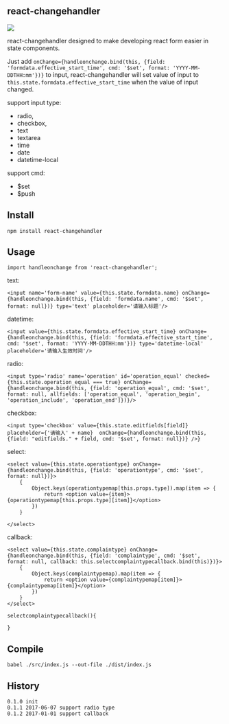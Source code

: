 ## react-changehandler

<a href="https://nodei.co/npm/react-changehandler/"><img src="https://nodei.co/npm/react-changehandler.png?downloads=true&downloadRank=true&stars=true"></a>

react-changehandler designed to make developing react form easier in state components.

Just add `onChange={handleonchange.bind(this, {field: 'formdata.effective_start_time', cmd: '$set', format: 'YYYY-MM-DDTHH:mm'})}` to input, react-changehandler will set value of input to `this.state.formdata.effective_start_time` when the value of input changed.

support input type:

- radio,
- checkbox,
- text
- textarea
- time
- date
- datetime-local

support cmd:

- $set
- $push

## Install

	npm install react-changehandler

## Usage

	import handleonchange from 'react-changehandler';
	
text:

	<input name='form-name' value={this.state.formdata.name} onChange={handleonchange.bind(this, {field: 'formdata.name', cmd: '$set', format: null})} type='text' placeholder='请输入标题'/>

datetime:

	<input value={this.state.formdata.effective_start_time} onChange={handleonchange.bind(this, {field: 'formdata.effective_start_time', cmd: '$set', format: 'YYYY-MM-DDTHH:mm'})} type='datetime-local' placeholder='请输入生效时间'/>

radio:

	<input type='radio' name='operation' id='operation_equal' checked={this.state.operation_equal === true} onChange={handleonchange.bind(this, {field: 'operation_equal', cmd: '$set', format: null, allfields: ['operation_equal', 'operation_begin', 'operation_include', 'operation_end']})}/>

checkbox:

	<input type='checkbox' value={this.state.editfields[field]} placeholder={'请输入' + name}  onChange={handleonchange.bind(this, {field: "editfields." + field, cmd: '$set', format: null})} />}

select:

	<select value={this.state.operationtype} onChange={handleonchange.bind(this, {field: 'operationtype', cmd: '$set', format: null})}>
    	{
    		Object.keys(operationtypemap[this.props.type]).map(item => {
    			return <option value={item}>{operationtypemap[this.props.type][item]}</option>
    		})
    	}
    	
    </select>

callback:

	<select value={this.state.complaintype} onChange={handleonchange.bind(this, {field: 'complaintype', cmd: '$set', format: null, callback: this.selectcomplaintypecallback.bind(this)})}>
    	{
    		Object.keys(complaintypemap).map(item => {
    			return <option value={complaintypemap[item]}>{complaintypemap[item]}</option>
    		})
    	}
    </select>

    selectcomplaintypecallback(){
    	
    }

## Compile

	babel ./src/index.js --out-file ./dist/index.js


## History
	0.1.0 init
	0.1.1 2017-06-07 support radio type
	0.1.2 2017-01-01 support callback